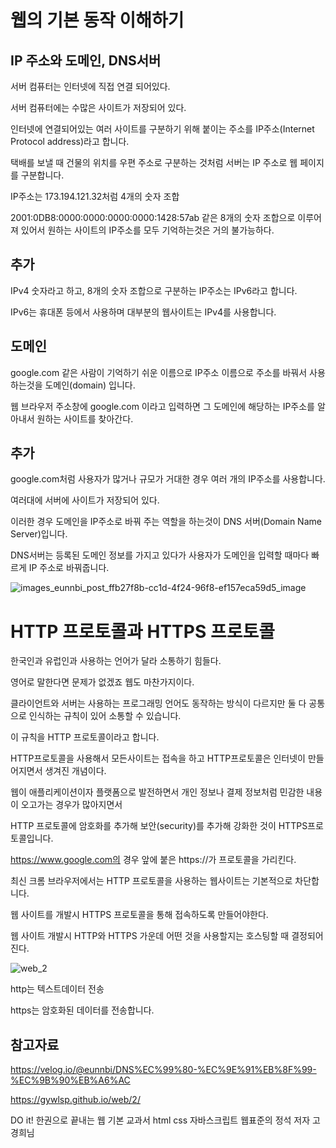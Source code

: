 웹의 기본 동작 이해하기
===

IP 주소와 도메인, DNS서버
----

서버 컴퓨터는 인터넷에 직접 연결 되어있다.

서버 컴퓨터에는 수많은 사이트가 저장되어 있다.

인터넷에 연결되어있는 여러 사이트를 구분하기 위해 붙이는 주소를 IP주소(Internet Protocol address)라고 합니다.

택배를 보낼 때 건물의 위치를 우편 주소로 구분하는 것처럼 서버는 IP 주소로 웹 페이지를 구분합니다.

IP주소는 173.194.121.32처럼 4개의 숫자 조합

2001:0DB8:0000:0000:0000:0000:1428:57ab 같은 8개의 숫자 조합으로 이루어져 있어서 원하는 사이트의 IP주소를 모두 기억하는것은 거의 불가능하다.

추가
---

IPv4 숫자라고 하고, 8개의 숫자 조합으로 구분하는 IP주소는 IPv6라고 합니다.

IPv6는 휴대폰 등에서 사용하며 대부분의 웹사이트는 IPv4를 사용합니다.

도메인
---

google.com 같은 사람이 기억하기 쉬운 이름으로 IP주소 이름으로 주소를 바꿔서 사용하는것을 도메인(domain) 입니다.

웹 브라우저 주소창에 google.com 이라고 입력하면 그 도메인에 해당하는 IP주소를 알아내서 원하는 사이트를 찾아간다.

추가
---

google.com처럼 사용자가 많거나 규모가 거대한 경우 여러 개의 IP주소를 사용합니다.

여러대에 서버에 사이트가 저장되어 있다.

이러한 경우 도메인을 IP주소로 바꿔 주는 역할을 하는것이 DNS 서버(Domain Name Server)입니다.

DNS서버는 등록된 도메인 정보를 가지고 있다가 사용자가 도메인을 입력할 때마다 빠르게 IP 주소로 바꿔줍니다.

![images_eunnbi_post_ffb27f8b-cc1d-4f24-96f8-ef157eca59d5_image](https://github.com/user-attachments/assets/13035e4a-81e9-4033-93e3-fb936f4daef4)

HTTP 프로토콜과 HTTPS 프로토콜
==

한국인과 유럽인과 사용하는 언어가 달라 소통하기 힘들다.

영어로 말한다면 문제가 없겠죠 웹도 마찬가지이다.

클라이언트와 서버는 사용하는 프로그래밍 언어도 동작하는 방식이 다르지만 둘 다 공통으로 인식하는 규칙이 있어 소통할 수 있습니다.

이 규칙을 HTTP 프로토콜이라고 합니다.

HTTP프로토콜을 사용해서 모든사이트는 접속을 하고 HTTP프로토콜은 인터넷이 만들어지면서 생겨진 개념이다.

웹이 애플리케이션이자 플랫폼으로 발전하면서 개인 정보나 결제 정보처럼 민감한 내용이 오고가는 경우가 많아지면서

HTTP 프로토콜에 암호화를 추가해 보안(security)를 추가해 강화한 것이 HTTPS프로토콜입니다.

https://www.google.com의 경우  앞에 붙은 https://가 프로토콜을 가리킨다.

최신 크롬 브라우저에서는 HTTP 프로토콜을 사용하는 웹사이트는 기본적으로 차단합니다.

웹 사이트를 개발시 HTTPS 프로토콜을 통해 접속하도록 만들어야한다.

웹 사이트 개발시 HTTP와 HTTPS 가운데 어떤 것을 사용할지는 호스팅할 때 결정되어진다.

![web_2](https://github.com/user-attachments/assets/f8ed29e8-12fe-401e-8d90-c5c2337290d5)

http는 텍스트데이터 전송

https는 암호화된 데이터를 전송합니다.




참고자료
---

https://velog.io/@eunnbi/DNS%EC%99%80-%EC%9E%91%EB%8F%99-%EC%9B%90%EB%A6%AC

https://gywlsp.github.io/web/2/

DO it! 한권으로 끝내는 웹 기본 교과서 html css 자바스크립트 웹표준의 정석 저자 고경희님



